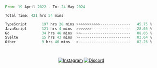 <!--START_SECTION:waka-->

```rust
From: 19 April 2022 - To: 24 May 2024

Total Time: 421 hrs 54 mins

TypeScript       197 hrs 28 mins >>>>>>>>>>>--------------   45.75 %
JavaScript       121 hrs 4 mins  >>>>>>>------------------   28.05 %
Go               34 hrs 46 mins  >>-----------------------   08.05 %
Svelte           15 hrs 43 mins  >------------------------   03.64 %
Other            9 hrs 46 mins   >------------------------   02.26 %
```

<!--END_SECTION:waka-->


<!-- &nbsp;<div align="center">
  [![Spotify](https://supakorn-spotify.vercel.app/api/spotify?background_color=0d1117&border_color=ffffff)](https://open.spotify.com/user/314ljfgc3h2e3vrqtbm3tq35t5zq?si=f93b8de147494e3a)  
</div>
-->

&nbsp;<div align="center">
  [![Instagram](https://img.shields.io/badge/Instagram-E4405F?style=for-the-badge&logo=instagram&logoColor=white)](https://www.instagram.com/supakornigm/)
  [![Discord](https://img.shields.io/badge/Discord-7289DA?style=for-the-badge&logo=discord&logoColor=white)](https://discord.com/users/977487166609457172)
</div>


